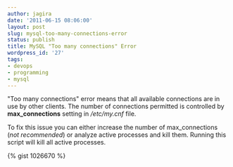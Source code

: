 ```yaml
---
author: jagira
date: '2011-06-15 08:06:00'
layout: post
slug: mysql-too-many-connections-error
status: publish
title: MySQL "Too many connections" Error
wordpress_id: '27'
tags:
- devops
- programming
- mysql
---
```


"Too many connections" error means that all available connections
are in use by other clients. The number of connections permitted is
controlled by **max\_connections** setting in */etc/my.cnf* file.

To fix this issue you can either increase the number of
max\_connections (*not recommended*) or analyze active processes
and kill them. Running this script will kill all active processes.

{% gist 1026670 %}


